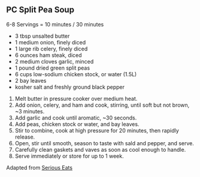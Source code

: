 ## PC Split Pea Soup

6-8 Servings = 10 minutes / 30 minutes

* 3 tbsp unsalted butter
* 1 medium onion, finely diced
* 1 large rib celery, finely diced
* 6 ounces ham steak, diced
* 2 medium cloves garlic, minced
* 1 pound dried green split peas
* 6 cups low-sodium chicken stock, or water (1.5L)
* 2 bay leaves
* kosher salt and freshly ground black pepper

1. Melt butter in pressure cooker over medium heat.
2. Add onion, celery, and ham and cook, stirring, until soft but not brown, ~3 minutes.
3. Add garlic and cook until aromatic, ~30 seconds.
4. Add peas, chicken stock or water, and bay leaves.
5. Stir to combine, cook at high pressure for 20 minutes, then rapidly release.
6. Open, stir until smooth, season to taste with sald and pepper, and serve.
7. Carefully clean gaskets and vaves as soon as cool enough to handle.
8. Serve immediately or store for up to 1 week.

Adapted from [Serious Eats](https://www.seriouseats.com/recipes/2016/10/30-minute-pressure-cooker-split-pea-soup-recipe.html)
